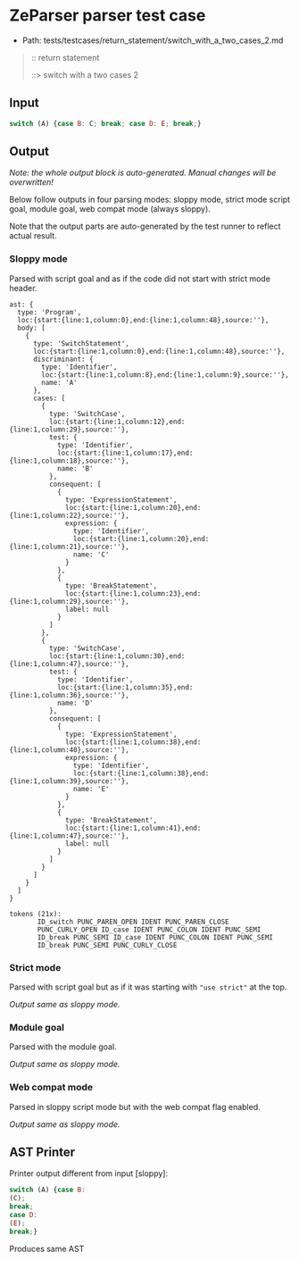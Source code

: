 # ZeParser parser test case

- Path: tests/testcases/return_statement/switch_with_a_two_cases_2.md

> :: return statement
>
> ::> switch with a two cases 2

## Input

`````js
switch (A) {case B: C; break; case D: E; break;}
`````

## Output

_Note: the whole output block is auto-generated. Manual changes will be overwritten!_

Below follow outputs in four parsing modes: sloppy mode, strict mode script goal, module goal, web compat mode (always sloppy).

Note that the output parts are auto-generated by the test runner to reflect actual result.

### Sloppy mode

Parsed with script goal and as if the code did not start with strict mode header.

`````
ast: {
  type: 'Program',
  loc:{start:{line:1,column:0},end:{line:1,column:48},source:''},
  body: [
    {
      type: 'SwitchStatement',
      loc:{start:{line:1,column:0},end:{line:1,column:48},source:''},
      discriminant: {
        type: 'Identifier',
        loc:{start:{line:1,column:8},end:{line:1,column:9},source:''},
        name: 'A'
      },
      cases: [
        {
          type: 'SwitchCase',
          loc:{start:{line:1,column:12},end:{line:1,column:29},source:''},
          test: {
            type: 'Identifier',
            loc:{start:{line:1,column:17},end:{line:1,column:18},source:''},
            name: 'B'
          },
          consequent: [
            {
              type: 'ExpressionStatement',
              loc:{start:{line:1,column:20},end:{line:1,column:22},source:''},
              expression: {
                type: 'Identifier',
                loc:{start:{line:1,column:20},end:{line:1,column:21},source:''},
                name: 'C'
              }
            },
            {
              type: 'BreakStatement',
              loc:{start:{line:1,column:23},end:{line:1,column:29},source:''},
              label: null
            }
          ]
        },
        {
          type: 'SwitchCase',
          loc:{start:{line:1,column:30},end:{line:1,column:47},source:''},
          test: {
            type: 'Identifier',
            loc:{start:{line:1,column:35},end:{line:1,column:36},source:''},
            name: 'D'
          },
          consequent: [
            {
              type: 'ExpressionStatement',
              loc:{start:{line:1,column:38},end:{line:1,column:40},source:''},
              expression: {
                type: 'Identifier',
                loc:{start:{line:1,column:38},end:{line:1,column:39},source:''},
                name: 'E'
              }
            },
            {
              type: 'BreakStatement',
              loc:{start:{line:1,column:41},end:{line:1,column:47},source:''},
              label: null
            }
          ]
        }
      ]
    }
  ]
}

tokens (21x):
       ID_switch PUNC_PAREN_OPEN IDENT PUNC_PAREN_CLOSE
       PUNC_CURLY_OPEN ID_case IDENT PUNC_COLON IDENT PUNC_SEMI
       ID_break PUNC_SEMI ID_case IDENT PUNC_COLON IDENT PUNC_SEMI
       ID_break PUNC_SEMI PUNC_CURLY_CLOSE
`````

### Strict mode

Parsed with script goal but as if it was starting with `"use strict"` at the top.

_Output same as sloppy mode._

### Module goal

Parsed with the module goal.

_Output same as sloppy mode._

### Web compat mode

Parsed in sloppy script mode but with the web compat flag enabled.

_Output same as sloppy mode._

## AST Printer

Printer output different from input [sloppy]:

````js
switch (A) {case B:
(C);
break;
case D:
(E);
break;}
````

Produces same AST
